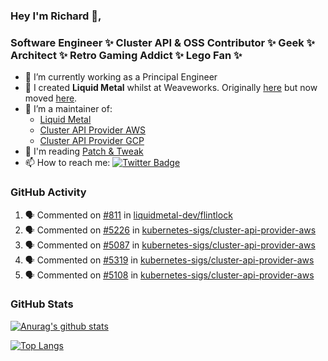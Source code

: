 ### Hey I'm Richard 👋, 

<h3 align="left">Software Engineer ✨ Cluster API & OSS Contributor ✨ Geek ✨ Architect ✨ Retro Gaming Addict ✨ Lego Fan ✨</h3>

- 🔭 I’m currently working as a Principal Engineer
- 📯 I created **Liquid Metal** whilst at Weaveworks. Originally [here](https://github.com/weaveworks-liquidmetal) but now moved [here](https://github.com/liquidmetal-dev).
- 👯 I’m a maintainer of:
  -  [Liquid Metal](https://github.com/liquidmetal-dev)
  -  [Cluster API Provider AWS](https://github.com/kubernetes-sigs/cluster-api-provider-aws)
  -  [Cluster API Provider GCP](https://github.com/kubernetes-sigs/cluster-api-provider-gcp)
- 💬 I'm reading [Patch & Tweak](https://bjooks.com/products/patch-tweak-exploring-modular-synthesis)
- 📫 How to reach me: [![Twitter Badge](https://img.shields.io/badge/-@fruit_case-00acee?style=flat&logo=Twitter&logoColor=white)](https://twitter.com/intent/follow?screen_name=fruit_case "Follow on Twitter")

### GitHub Activity 

<!--START_SECTION:activity-->
1. 🗣 Commented on [#811](https://github.com/liquidmetal-dev/flintlock/issues/811#issuecomment-2700104740) in [liquidmetal-dev/flintlock](https://github.com/liquidmetal-dev/flintlock)
2. 🗣 Commented on [#5226](https://github.com/kubernetes-sigs/cluster-api-provider-aws/pull/5226#issuecomment-2698450967) in [kubernetes-sigs/cluster-api-provider-aws](https://github.com/kubernetes-sigs/cluster-api-provider-aws)
3. 🗣 Commented on [#5087](https://github.com/kubernetes-sigs/cluster-api-provider-aws/pull/5087#issuecomment-2698420192) in [kubernetes-sigs/cluster-api-provider-aws](https://github.com/kubernetes-sigs/cluster-api-provider-aws)
4. 🗣 Commented on [#5319](https://github.com/kubernetes-sigs/cluster-api-provider-aws/pull/5319#issuecomment-2698417939) in [kubernetes-sigs/cluster-api-provider-aws](https://github.com/kubernetes-sigs/cluster-api-provider-aws)
5. 🗣 Commented on [#5108](https://github.com/kubernetes-sigs/cluster-api-provider-aws/pull/5108#issuecomment-2698408686) in [kubernetes-sigs/cluster-api-provider-aws](https://github.com/kubernetes-sigs/cluster-api-provider-aws)
<!--END_SECTION:activity-->

### GitHub Stats

[![Anurag's github stats](https://github-readme-stats.vercel.app/api?username=richardcase&count_private=true&show_icons=true)](https://github.com/anuraghazra/github-readme-stats)

[![Top Langs](https://github-readme-stats.vercel.app/api/top-langs/?username=richardcase&hide=html&layout=compact)](https://github.com/anuraghazra/github-readme-stats)
